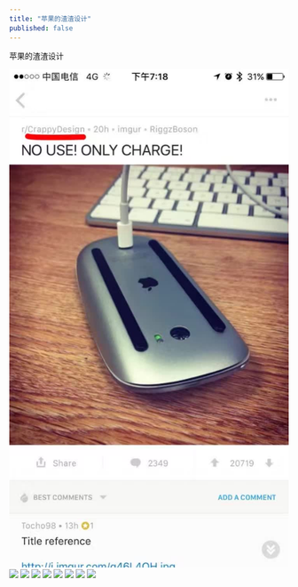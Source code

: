 ```yaml
---
title: "苹果的渣渣设计"
published: false
---
```

苹果的渣渣设计

![](./1.jpg)
![](./2.jpg)
![](./3.jpg)
![](./4.jpg)
![](./5.jpg)
![](./6.jpg)
![](./7.jpg)
![](./8.jpg)
![](./9.jpg)
